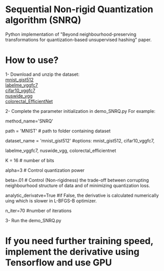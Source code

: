# Sequential Non-rigid Quantization algorithm (SNRQ)
Python implementation of "Beyond neighbourhood-preserving transformations for quantization-based unsupervised hashing" paper.

# How to use?
1- Download and unzip the dataset: <br />
[mnist_gist512](https://www.dropbox.com/s/97suefbk4aaa26c/mnist_gist512.zip?dl=0) <br />
[labelme_vggfc7](https://www.dropbox.com/s/0nc80qepzj8615f/labelme_vggfc7.rar?dl=0) <br />
[cifar10_vggfc7](https://www.dropbox.com/s/bnybq48ljtsyuit/cifar10_vggfc7.rar?dl=0) <br />
[nuswide_vgg](https://www.dropbox.com/s/6hl9t6oy78w028d/nuswide_vgg.rar?dl=0) <br />
[colorectal_EfficientNet](https://www.dropbox.com/s/wdsalhu73bnrtsg/colorectal_EfficientNet.rar?dl=0) <br />

2- Complete the parameter initialization in demo_SNRQ.py
For example:

method_name='SNRQ'

path = 'MNIST' # path to folder containing dataset

dataset_name = 'mnist_gist512' #options: mnist_gist512, cifar10_vggfc7,

labelme_vggfc7, nuswide_vgg, colorectal_efficientnet

K = 16 # number of bits

alpha=3 # Control quantization power

beta=.01 # Control (Non-rigidness) the trade-off between corrupting neighbourhood structure of data and of minimizing quantization loss.

analytic_derivatve=True #if False, the derivative is calculated numerically uing which is slower in L-BFGS-B optimizer.

n_iter=70 #number of iterations

3- Run the demo_SNRQ.py

# If you need further training speed, implement the derivative using Tensorflow and use GPU
